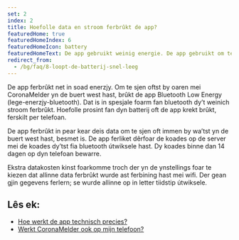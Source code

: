 ```yaml
---
set: 2
index: 2
title: Hoefolle data en stroom ferbrûkt de app?
featuredHome: true
featuredHomeIndex: 6
featuredHomeIcon: battery
featuredHomeText: De app gebruikt weinig energie. De app gebruikt om te zien of...
redirect_from: 
  - /bg/faq/8-loopt-de-batterij-snel-leeg
---
```

De app ferbrûkt net in soad enerzjy. Om te sjen oftst by oaren mei CoronaMelder yn de buert west hast, brûkt de app Bluetooth Low Energy (lege-enerzjy-bluetooth). Dat is in spesjale foarm fan bluetooth dy’t weinich stroom ferbrûkt. Hoefolle prosint fan dyn batterij oft de app krekt brûkt, ferskilt per telefoan.

De app ferbrûkt in pear kear deis data om te sjen oft immen by wa’tst yn de buert west hast, besmet is. De app ferliket dêrfoar de koades op de server mei de koades dy’tst fia bluetooth útwiksele hast. Dy koades binne dan 14 dagen op dyn telefoan bewarre.

Ekstra datakosten kinst foarkomme troch der yn de ynstellings foar te kiezen dat allinne data ferbrûkt wurde ast ferbining hast mei wifi. Der gean gjin gegevens ferlern; se wurde allinne op in letter tiidstip útwiksele.


## Lês ek:

- [Hoe werkt de app technisch precies?](/{{page.lang}}/faq/2-6-hoe-werkt-de-app-technisch-precies) 
- [Werkt CoronaMelder ook op mijn telefoon?](/{{page.lang}}/faq/1-6-werkt-coronamelder-op-mijn-tel)
